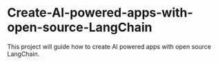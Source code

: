 # Create-AI-powered-apps-with-open-source-LangChain
This project will guide how to create AI powered apps with open source LangChain.
